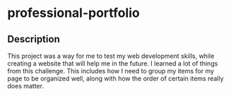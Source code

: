 # professional-portfolio

## Description

This project was a way for me to test my web development skills, while creating a website that will help me in the future. I learned a lot of things from this
challenge. This includes how I need to group my items for my page to be organized well, along with how the order of certain items really does matter.
